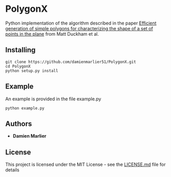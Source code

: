 # PolygonX

Python implementation of the algorithm described in the paper [Efficient generation of simple polygons for characterizing the shape of a set of points in the plane](http://www.sciencedirect.com/science/article/pii/S0031320308001180) from Matt Duckham et al.

## Installing

```
git clone https://github.com/damienmarlier51/PolygonX.git
cd PolygonX
python setup.py install
```

## Example

An example is provided in the file example.py

```
python example.py
```

## Authors

* **Damien Marlier**

## License

This project is licensed under the MIT License - see the [LICENSE.md](LICENSE.md) file for details
